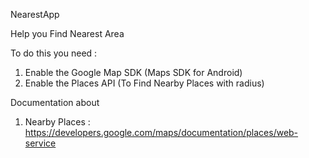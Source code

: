NearestApp

Help you Find Nearest Area


To do this you need :
1. Enable the Google Map SDK (Maps SDK for Android)
2. Enable the Places API (To Find Nearby Places with radius) 

Documentation about
1. Nearby Places : https://developers.google.com/maps/documentation/places/web-service
